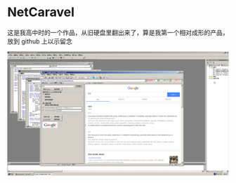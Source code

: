 # NetCaravel

这是我高中时的一个作品，从旧硬盘里翻出来了，算是我第一个相对成形的产品，放到 github 上以示留念

![screenshot](./screenshot/running.png "从 VB 中运行的截图") 
